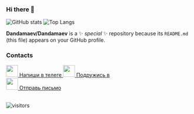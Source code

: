 ### Hi there 👋

![GitHub stats](https://github-readme-stats.vercel.app/api?username=Dandamaev&layout=compact&show_icons=true&theme=github_dark)
![Top Langs](https://github-readme-stats.vercel.app/api/top-langs/?username=Dandamaev&layout=compact&show_icons=true&theme=github_dark)

**Dandamaev/Dandamaev** is a ✨ _special_ ✨ repository because its `README.md` (this file) appears on your GitHub profile.

### Contacts
<a target="_blank" href="tg://resolve?domain=dandamaev">
<img width=32" src="https://img.icons8.com/dusk/512/telegram-app.png" /> Напиши в телеге
</a>
<a target="_blank" href="https://vk.com/dandamaevg">
<img width="32" src="https://img.icons8.com/plasticine/512/vk-circled.png" /> Подружись в  
</a>
<br>
<a target="_blank" href="mailto:dandamaev.g@yandex.ru">
<img width="32" src="https://img.icons8.com/fluency/512/mail.png" /> Отправь письмо
</a>

<br>
<br>
                                                                 
![visitors](https://visitor-badge.laobi.icu/badge?page_id=Dandamaev.Dandamaev)
